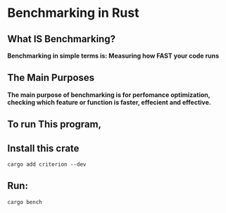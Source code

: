 # Benchmarking in Rust

## What IS Benchmarking?
**Benchmarking in simple terms is: Measuring how FAST your code runs**
## The Main Purposes
**The main purpose of benchmarking is for perfomance optimization, checking which feature or function is faster, effecient and effective.**

## To run This program,
## Install this crate

```
cargo add criterion --dev
```

## Run:
```
cargo bench
```

